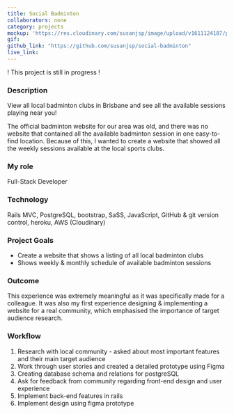```yaml
---
title: Social Badminton
collaborators: none
category: projects
mockup: 'https://res.cloudinary.com/susanjsp/image/upload/v1611124187/portfolio/badminton_e4vsoo.png'
gif:
github_link: "https://github.com/susanjsp/social-badminton"
live_link:
---
```

! This project is still in progress !
### Description
View all local badminton clubs in Brisbane and see all the available sessions playing near you!

The official badminton website for our area was old, and there was no website that contained all the available badminton session in one easy-to-find location. Because of this, I wanted to create a website that showed all the weekly sessions available at the local sports clubs.

### My role
Full-Stack Developer

### Technology
Rails MVC, PostgreSQL, bootstrap, SaSS, JavaScript, GitHub & git version control, heroku, AWS (Cloudinary)

### Project Goals
- Create a website that shows a listing of all local badminton clubs
- Shows weekly & monthly schedule of available badminton sessions

### Outcome
This experience was extremely meaningful as it was specifically made for a colleague. It was also my first experience designing & implementing a website for a real community, which emphasised the importance of target audience research.

### Workflow
  1. Research with local community - asked about most important features and their main target audience
  2. Work through user stories and created a detailed prototype using Figma
  3. Creating database schema and relations for postgreSQL
  4. Ask for feedback from community regarding front-end design and user experience
  5. Implement back-end features in rails
  6. Implement design using figma prototype
